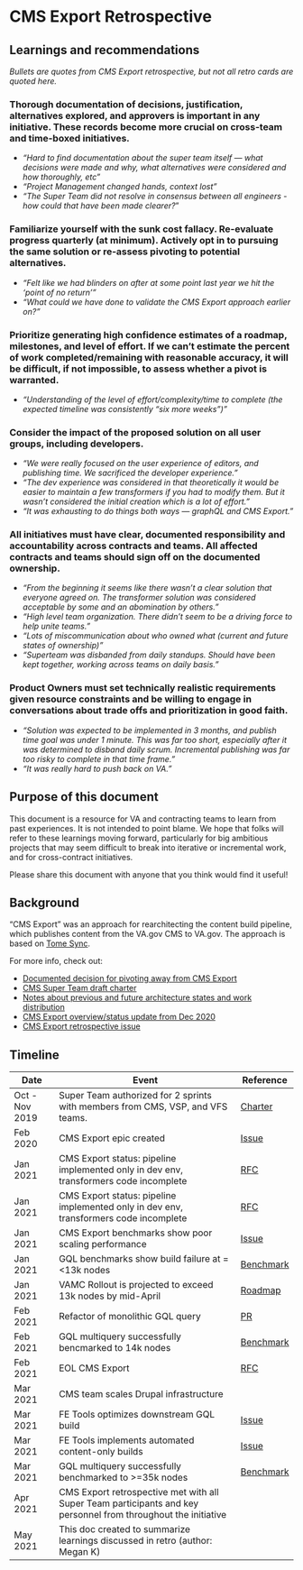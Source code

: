 # CMS Export Retrospective 

## Learnings and recommendations 

_Bullets are quotes from CMS Export retrospective, but not all retro cards are quoted here._

### Thorough documentation of decisions, justification, alternatives explored, and approvers is important in any initiative. These records become more crucial on cross-team and time-boxed initiatives.

* _“Hard to find documentation about the super team itself — what decisions were made and why, what alternatives were considered and how thoroughly, etc”_
* _“Project Management changed hands, context lost”_
* _“The Super Team did not resolve in consensus between all engineers - how could that have been made clearer?_”

### Familiarize yourself with the sunk cost fallacy. Re-evaluate progress quarterly (at minimum). Actively opt in to pursuing the same solution or re-assess pivoting to potential alternatives.

* _“Felt like we had blinders on after at some point last year we hit the ‘point of no return’”_
* _“What could we have done to validate the CMS Export approach earlier on?”_

### Prioritize generating high confidence estimates of a roadmap, milestones, and level of effort. If we can’t estimate the percent of work completed/remaining with reasonable accuracy, it will be difficult, if not impossible, to assess whether a pivot is warranted.

* _“Understanding of the level of effort/complexity/time to complete (the expected timeline was consistently “six more weeks”)”_

### Consider the impact of the proposed solution on all user groups, including developers.

* _“We were really focused on the user experience of editors, and publishing time. We sacrificed the developer experience.”_
* _“The dev experience was considered in that theoretically it would be easier to maintain a few transformers if you had to modify them. But it wasn’t considered the initial creation which is a lot of effort.”_
* _“It was exhausting to do things both ways — graphQL and CMS Export.”_

### All initiatives must have clear, documented responsibility and accountability across contracts and teams. All affected contracts and teams should sign off on the documented ownership.

* _“From the beginning it seems like there wasn’t a clear solution that everyone agreed on. The transformer solution was considered acceptable by some and an abomination by others.”_
* _“High level team organization. There didn’t seem to be a driving force to help unite teams.”_
* _“Lots of miscommunication about who owned what (current and future states of ownership)”_
* _“Superteam was disbanded from daily standups. Should have been kept together, working across teams on daily basis.”_

### Product Owners must set technically realistic requirements given resource constraints and be willing to engage in conversations about trade offs and prioritization in good faith.

* _“Solution was expected to be implemented in 3 months, and publish time goal was under 1 minute. This was far too short, especially after it was determined to disband daily scrum. Incremental publishing was far too risky to complete in that time frame.”_
* _“It was really hard to push back on VA.”_

## Purpose of this document

This document is a resource for VA and contracting teams to learn from past experiences. It is not intended to point blame. We hope that folks will refer to these learnings moving forward, particularly for big ambitious projects that may seem difficult to break into iterative or incremental work, and for cross-contract initiatives. 

Please share this document with anyone that you think would find it useful!

## Background 

“CMS Export” was an approach for rearchitecting the content build pipeline, which publishes content from the VA.gov CMS to VA.gov. The approach is based on [Tome Sync](https://tome.fyi/docs/sub-modules/). 

For more info, check out: 

* [Documented decision for pivoting away from CMS Export](https://github.com/department-of-veterans-affairs/va.gov-team/issues/20165)
* [CMS Super Team draft charter](https://github.com/department-of-veterans-affairs/va.gov-team/blob/master/products/platform/cms-metalsmith-build/2019-11-superteam-draft-charter.md)
* [Notes about previous and future architecture states and work distribution](https://github.com/department-of-veterans-affairs/va.gov-team/blob/master/products/platform/cms-metalsmith-build/2020-01-drupal-publishing-current-future-states.md) 
* [CMS Export overview/status update from Dec 2020](https://vfs.atlassian.net/l/c/0T4A217E)
* [CMS Export retrospective issue](https://github.com/department-of-veterans-affairs/va.gov-team/issues/20325)

## Timeline 

| Date | Event | Reference |
| --- | --- | --- |
| Oct - Nov 2019 | Super Team authorized for 2 sprints with members from CMS, VSP, and VFS teams. | [Charter](https://github.com/department-of-veterans-affairs/va.gov-team/blob/master/products/platform/cms-metalsmith-build/2019-11-superteam-draft-charter.md) |
| Feb 2020 | CMS Export epic created | [Issue](https://github.com/department-of-veterans-affairs/va.gov-team/issues/5989) |
| Jan 2021 | CMS Export status: pipeline implemented only in dev env, transformers code incomplete | [RFC](https://github.com/department-of-veterans-affairs/va.gov-team/issues/20165) |
| Jan 2021 | CMS Export status: pipeline implemented only in dev env, transformers code incomplete | [RFC](https://github.com/department-of-veterans-affairs/va.gov-team/issues/20165) |
| Jan 2021 | CMS Export benchmarks show poor scaling performance | [Issue](https://github.com/department-of-veterans-affairs/va.gov-team/issues/18592) |
| Jan 2021 | GQL benchmarks show build failure at =<13k nodes | [Benchmark](https://docs.google.com/spreadsheets/d/1enwIGvEyGLVCLIHeRWXrp-ggDsnss8dyxSK4Bvxx4Mw/edit#gid=682480522) |
| Jan 2021 | VAMC Rollout is projected to exceed 13k nodes by mid-April | [Roadmap](https://docs.google.com/spreadsheets/d/1pa0EgHuOXINvool4QHjV3lIDyYf-p9JRr8z1AuW4HFE/edit#gid=0&range=M13)
| Feb 2021 | Refactor of monolithic GQL query | [PR](https://github.com/department-of-veterans-affairs/vets-website/pull/15974)
| Feb 2021 | GQL multiquery successfully bencmarked to 14k nodes | [Benchmark](https://docs.google.com/spreadsheets/d/1enwIGvEyGLVCLIHeRWXrp-ggDsnss8dyxSK4Bvxx4Mw/edit#gid=1540963105&range=G18:I18)
| Feb 2021 | EOL CMS Export | [RFC](https://github.com/department-of-veterans-affairs/va.gov-team/issues/20165)
| Mar 2021 | CMS team scales Drupal infrastructure | 
| Mar 2021 | FE Tools optimizes downstream GQL build | [Issue](https://github.com/department-of-veterans-affairs/va.gov-team/issues/20763)
| Mar 2021 | FE Tools implements automated content-only builds | [Issue](https://github.com/department-of-veterans-affairs/va.gov-team/issues/18845)
| Mar 2021 | GQL multiquery successfully benchmarked to >=35k nodes | [Benchmark](https://docs.google.com/spreadsheets/d/1enwIGvEyGLVCLIHeRWXrp-ggDsnss8dyxSK4Bvxx4Mw/edit#gid=1569583465)
| Apr 2021 | CMS Export retrospective met with all Super Team participants and key personnel from throughout the initiative | |
| May 2021 | This doc created to summarize learnings discussed in retro (author: Megan K) | |
